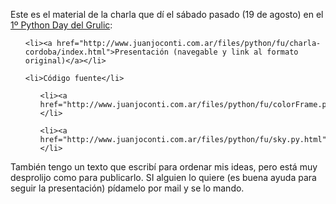 <html><body><p>Este es el material de la charla que dí el sábado pasado (19 de agosto) en el <a href="http://www.grulic.org.ar/eventos/pythonday1/">1º Python Day del Grulic</a>:



</p><ul>

	<li><a href="http://www.juanjoconti.com.ar/files/python/fu/charla-cordoba/index.html">Presentación (navegable y link al formato original)</a></li>

	<li>Código fuente</li>



<ul>



	<li><a href="http://www.juanjoconti.com.ar/files/python/fu/colorFrame.py.html">colorFrame.py</a></li>

	<li><a href="http://www.juanjoconti.com.ar/files/python/fu/sky.py.html">sky.py</a></li>

</ul>

</ul>



También tengo un texto que escribí para ordenar mis ideas, pero está muy desprolijo como para publicarlo. SI alguien lo quiere (es buena ayuda para seguir la presentación) pídamelo por mail y se lo mando.</body></html>